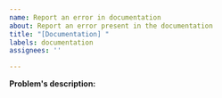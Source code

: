 ```yaml
---
name: Report an error in documentation
about: Report an error present in the documentation
title: "[Documentation] "
labels: documentation
assignees: ''

---
```

<!---You can remove all the sections that aren't needed--->

<!---
* Indicate what's the problem is about.
* Indicate where is(are) the concerned file(s)
* Indicate the line(s) where is(are) the problem(s)

 Ex: Typo error in the README.md file in the parent folder at line 4.
--->
**Problem's description:**
